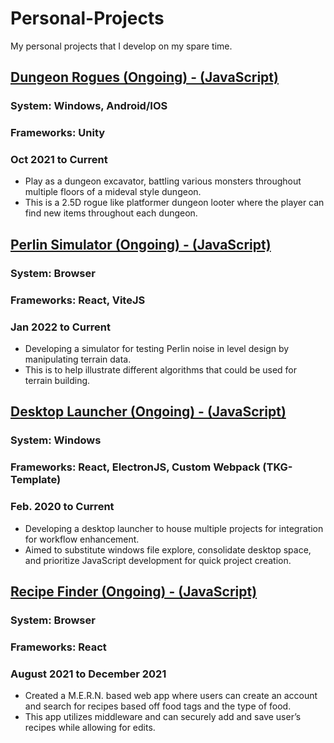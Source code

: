 # Personal-Projects
 My personal projects that I develop on my spare time. 

## [Dungeon Rogues (Ongoing) - (JavaScript)](https://github.com/tgraha09/Dungeon-Rogues)
### System: Windows, Android/IOS
### Frameworks: Unity
### Oct 2021 to Current
* Play as a dungeon excavator, battling various monsters throughout multiple floors of a mideval style dungeon.
* This is a 2.5D rogue like platformer dungeon looter where the player can find new items throughout each dungeon.

## [Perlin Simulator (Ongoing) - (JavaScript)](https://github.com/tgraha09/PerlinSimulator)
### System: Browser
### Frameworks: React, ViteJS
### Jan 2022 to Current
* Developing a simulator for testing Perlin noise in level design by manipulating terrain data.
* This is to help illustrate different algorithms that could be used for terrain building. 

## [Desktop Launcher (Ongoing) - (JavaScript)](https://github.com/tgraha09/Desktop-Launcher)
### System: Windows
### Frameworks: React, ElectronJS, Custom Webpack (TKG-Template)
### Feb. 2020 to Current
* Developing a desktop launcher to house multiple projects for integration for workflow enhancement.
* Aimed to substitute windows file explore, consolidate desktop space, and prioritize JavaScript development for quick project creation. 

## [Recipe Finder (Ongoing) - (JavaScript)](https://github.com/tgraha09/DomoMaker-A-Start)
### System: Browser
### Frameworks: React
### August 2021 to December 2021
* Created a M.E.R.N. based web app where users can create an account and search for recipes based off food tags and the type of food. 
* This app utilizes middleware and can securely add and save user’s recipes while allowing for edits.  



